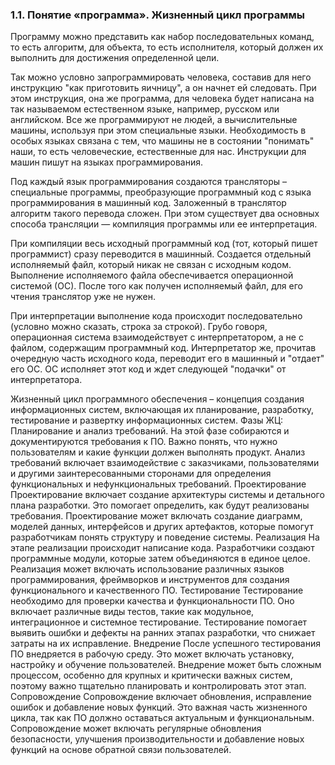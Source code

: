 ### 1.1.	Понятие «программа». Жизненный цикл программы

Программу можно представить как набор последовательных команд, то есть алгоритм, для объекта, то есть исполнителя, который должен их выполнить для достижения определенной цели.

Так можно условно запрограммировать человека, составив для него инструкцию "как приготовить яичницу", а он начнет ей следовать. При этом инструкция, она же программа, для человека будет написана на так называемом естественном языке, например, русском или английском.
Все же программируют не людей, а вычислительные машины, используя при этом специальные языки. Необходимость в особых языках связана с тем, что машины не в состоянии "понимать" наши, то есть человеческие, естественные для нас. Инструкции для машин пишут на языках программирования.

Под каждый язык программирования создаются трансляторы – специальные программы, преобразующие программный код с языка программирования в машинный код. Заложенный в транслятор алгоритм такого перевода сложен. При этом существует два основных способа трансляции — компиляция программы или ее интерпретация.

При компиляции весь исходный программный код (тот, который пишет программист) сразу переводится в машинный. Создается отдельный исполняемый файл, который никак не связан с исходным кодом. Выполнение исполняемого файла обеспечивается операционной системой (ОС). После того как получен исполняемый файл, для его чтения транслятор уже не нужен.

При интерпретации выполнение кода происходит последовательно (условно можно сказать, строка за строкой). Грубо говоря, операционная система взаимодействует с интерпретатором, а не с файлом, содержащим программный код. Интерпретатор же, прочитав очередную часть исходного кода, переводит его в машинный и "отдает" его ОС. ОС исполняет этот код и ждет следующей "подачки" от интерпретатора. 
 
Жизненный цикл программного обеспечения – концепция создания информационных систем, включающая их планирование, разработку, тестирование и развертку информационных систем.
Фазы ЖЦ:
Планирование и анализ требований. 
На этой фазе собираются и документируются требования к ПО. Важно понять, что нужно пользователям и какие функции должен выполнять продукт. Анализ требований включает взаимодействие с заказчиками, пользователями и другими заинтересованными сторонами для определения функциональных и нефункциональных требований.
Проектирование
Проектирование включает создание архитектуры системы и детального плана разработки. Это помогает определить, как будут реализованы требования. Проектирование может включать создание диаграмм, моделей данных, интерфейсов и других артефактов, которые помогут разработчикам понять структуру и поведение системы.
Реализация
На этапе реализации происходит написание кода. Разработчики создают программные модули, которые затем объединяются в единое целое. Реализация может включать использование различных языков программирования, фреймворков и инструментов для создания функционального и качественного ПО.
Тестирование
Тестирование необходимо для проверки качества и функциональности ПО. Оно включает различные виды тестов, такие как модульное, интеграционное и системное тестирование. Тестирование помогает выявить ошибки и дефекты на ранних этапах разработки, что снижает затраты на их исправление.
Внедрение
После успешного тестирования ПО внедряется в рабочую среду. Это может включать установку, настройку и обучение пользователей. Внедрение может быть сложным процессом, особенно для крупных и критически важных систем, поэтому важно тщательно планировать и контролировать этот этап.
Сопровождение
Сопровождение включает обновления, исправление ошибок и добавление новых функций. Это важная часть жизненного цикла, так как ПО должно оставаться актуальным и функциональным. Сопровождение может включать регулярные обновления безопасности, улучшения производительности и добавление новых функций на основе обратной связи пользователей.
